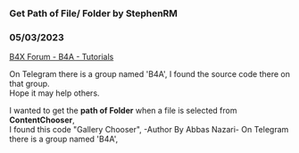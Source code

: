 ### Get Path of File/ Folder by StephenRM
### 05/03/2023
[B4X Forum - B4A - Tutorials](https://www.b4x.com/android/forum/threads/147749/)

On Telegram there is a group named 'B4A', I found the source code there on that group.  
Hope it may help others.  
  
I wanted to get the **path of Folder** when a file is selected from **ContentChooser**,   
I found this code "Gallery Chooser", -Author By Abbas Nazari- On Telegram there is a group named 'B4A',